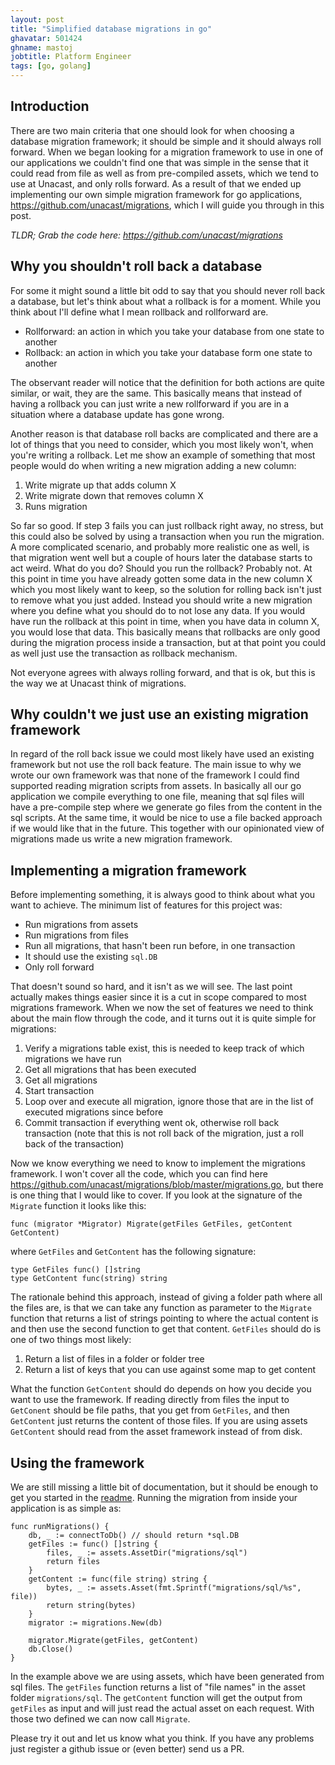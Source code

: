 ```yaml
---
layout: post
title: "Simplified database migrations in go"
ghavatar: 501424
ghname: mastoj
jobtitle: Platform Engineer
tags: [go, golang]
---
```


## Introduction

There are two main criteria that one should look for when choosing a database migration framework; it should be simple and it should always roll forward. When we began looking for a migration framework to use in one of our applications we couldn't find one that was simple in the sense that it could read from file as well as from pre-compiled assets, which we tend to use at Unacast, and only rolls forward. As a result of that we ended up implementing our own simple migration framework for go applications, https://github.com/unacast/migrations, which I will guide you through in this post.

*TLDR; Grab the code here: https://github.com/unacast/migrations*

## Why you shouldn't roll back a database

For some it might sound a little bit odd to say that you should never roll back a database, but let's think about what a rollback is for a moment. While you think about I'll define what I mean rollback and rollforward are.

* Rollforward: an action in which you take your database from one state to another
* Rollback: an action in which you take your database form one state to another

The observant reader will notice that the definition for both actions are quite similar, or wait, they are the same. This basically means that instead of having a rollback you can just write a new rollforward if you are in a situation where a database update has gone wrong. 

Another reason is that database roll backs are complicated and there are a lot of things that you need to consider, which you most likely won't, when you're writing a rollback. Let me show an example of something that most people would do when writing a new migration adding a new column:

1. Write migrate up that adds column X
2. Write migrate down that removes column X
3. Runs migration

So far so good. If step 3 fails you can just rollback right away, no stress, but this could also be solved by using a transaction when you run the migration. A more complicated scenario, and probably more realistic one as well, is that migration went well but a couple of hours later the database starts to act weird. What do you do? Should you run the rollback? Probably not. At this point in time you have already gotten some data in the new column X which you most likely want to keep, so the solution for rolling back isn't just to remove what you just added. Instead you should write a new migration where you define what you should do to not lose any data. If you would have run the rollback at this point in time, when you have data in column X, you would lose that data. This basically means that rollbacks are only good during the migration process inside a transaction, but at that point you could as well just use the transaction as rollback mechanism.

Not everyone agrees with always rolling forward, and that is ok, but this is the way we at Unacast think of migrations.

## Why couldn't we just use an existing migration framework

In regard of the roll back issue we could most likely have used an existing framework but not use the roll back feature. The main issue to why we wrote our own framework was that none of the framework I could find supported reading migration scripts from assets. In basically all our go application we compile everything to one file, meaning that sql files will have a pre-compile step where we generate go files from the content in the sql scripts. At the same time, it would be nice to use a file backed approach if we would like that in the future. This together with our opinionated view of migrations made us write a new migration framework.

## Implementing a migration framework

Before implementing something, it is always good to think about what you want to achieve. The minimum list of features for this project was:

* Run migrations from assets
* Run migrations from files
* Run all migrations, that hasn't been run before, in one transaction
* It should use the existing `sql.DB`
* Only roll forward

That doesn't sound so hard, and it isn't as we will see. The last point actually makes things easier since it is a cut in scope compared to most migrations framework. When we now the set of features we need to think about the main flow through the code, and it turns out it is quite simple for migrations:

1. Verify a migrations table exist, this is needed to keep track of which migrations we have run
2. Get all migrations that has been executed
3. Get all migrations
4. Start transaction
5. Loop over and execute all migration, ignore those that are in the list of executed migrations since before
6. Commit transaction if everything went ok, otherwise roll back transaction (note that this is not roll back of the migration, just a roll back of the transaction)

Now we know everything we need to know to implement the migrations framework. I won't cover all the code, which you can find here https://github.com/unacast/migrations/blob/master/migrations.go, but there is one thing that I would like to cover. If you look at the signature of the `Migrate` function it looks like this:

    func (migrator *Migrator) Migrate(getFiles GetFiles, getContent GetContent) 

where `GetFiles` and `GetContent` has the following signature:

    type GetFiles func() []string
    type GetContent func(string) string

The rationale behind this approach, instead of giving a folder path where all the files are, is that we can take any function as parameter to the `Migrate` function that returns a list of strings pointing to where the actual content is and then use the second function to get that content. `GetFiles` should do is one of two things most likely:

1. Return a list of files in a folder or folder tree
2. Return a list of keys that you can use against some map to get content

What the function `GetContent` should do depends on how you decide you want to use the framework. If reading directly from files the input to `GetConent` should be file paths, that you get from `GetFiles`, and then `GetContent` just returns the content of those files. If you are using assets `GetContent` should read from the asset framework instead of from disk.

## Using the framework

We are still missing a little bit of documentation, but it should be enough to get you started in the [readme](https://github.com/unacast/migrations). Running the migration from inside your application is as simple as: 

```
func runMigrations() {
    db, _ := connectToDb() // should return *sql.DB
    getFiles := func() []string {
        files, _ := assets.AssetDir("migrations/sql")
        return files
    }
    getContent := func(file string) string {
        bytes, _ := assets.Asset(fmt.Sprintf("migrations/sql/%s", file))
        return string(bytes)
    }
    migrator := migrations.New(db)

    migrator.Migrate(getFiles, getContent)
    db.Close()
}
```

In the example above we are using assets, which have been generated from sql files. The `getFiles` function returns a list of "file names" in the asset folder `migrations/sql`. The `getContent` function will get the output from `getFiles` as input and will just read the actual asset on each request. With those two defined we can now call `Migrate`.

Please try it out and let us know what you think. If you have any problems just register a github issue or (even better) send us a PR.